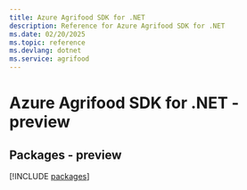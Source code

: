 ```yaml
---
title: Azure Agrifood SDK for .NET
description: Reference for Azure Agrifood SDK for .NET
ms.date: 02/20/2025
ms.topic: reference
ms.devlang: dotnet
ms.service: agrifood
---
```

# Azure Agrifood SDK for .NET - preview
## Packages - preview
[!INCLUDE [packages](agrifood-index.md)]